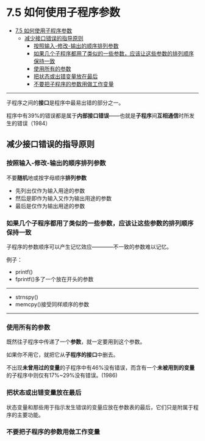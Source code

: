 # 7.5 如何使用子程序参数

<!-- TOC -->

- [7.5 如何使用子程序参数](#75-如何使用子程序参数)
    - [减少接口错误的指导原则](#减少接口错误的指导原则)
        - [按照输入-修改-输出的顺序排列参数](#按照输入-修改-输出的顺序排列参数)
        - [如果几个子程序都用了类似的一些参数，应该让这些参数的排列顺序保持一致](#如果几个子程序都用了类似的一些参数应该让这些参数的排列顺序保持一致)
        - [使用所有的参数](#使用所有的参数)
        - [把状态或出错变量放在最后](#把状态或出错变量放在最后)
        - [不要把子程序的参数用做工作变量](#不要把子程序的参数用做工作变量)

<!-- /TOC -->

---

子程序之间的**接口**是程序中最易出错的部分之一。

程序中有39%的错误都是属于**内部接口错误**——也就是**子程序**间**互相通信**时所发生的错误（1984）

## 减少接口错误的指导原则

### 按照输入-修改-输出的顺序排列参数

不要**随机**地或按字母顺序**排列参数**

- 先列出仅作为输入用途的参数
- 然后是即作为输入又作为输出用途的参数
- 最后是仅作为输出用途的参数

### 如果几个子程序都用了类似的一些参数，应该让这些参数的排列顺序保持一致

子程序的参数顺序可以产生记忆效应————不一致的参数难以记忆。

例子：

- printf()
- fprintf()多了一个放在开头的参数

- ---

- strnspy()
- memcpy()接受同样顺序的参数

---

### 使用所有的参数

既然往子程序中传递了一个**参数**，就一定要用到这个参数。

如果你不用它，就把它从**子程序的接口**中删去。

不出现**未曾用过的变量**的子程序中有46%没有错误，而含有一个**未被用到的变量**的子程序中则仅有17%~29%没有错误。(1986)


### 把状态或出错变量放在最后

状态变量和那些用于指示发生错误的变量应放在参数表的最后，它们只是附属于程序的主要功能。

### 不要把子程序的参数用做工作变量



